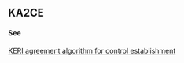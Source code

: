 ## KA2CE

<h4>See</h4><p><a href="keri-agreement-algorithm-for-control-establishment">KERI agreement algorithm for control establishment</a></p>

